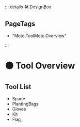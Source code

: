 ::: details 🛠 <dev>DesignBox</dev> 

<h2>PageTags</h2>

- "Moto.ToolMoto.Overview"

:::

# 🟠 <moto>Tool Overview</moto>

## Tool List

 - Spade
 - PlantingBags
 - Gloves
 - Kit
 - Flag